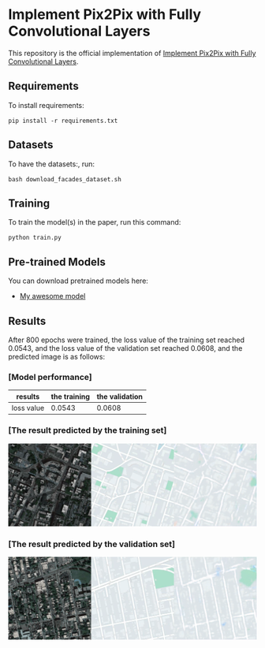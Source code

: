 # Implement Pix2Pix with Fully Convolutional Layers

This repository is the official implementation of [Implement Pix2Pix with Fully Convolutional Layers](https://arxiv.org/abs/1411.4038). 

## Requirements

To install requirements:

```setup
pip install -r requirements.txt
```

## Datasets

To have the datasets:, run:

```data
bash download_facades_dataset.sh 
```

## Training

To train the model(s) in the paper, run this command:

```train
python train.py 
```

## Pre-trained Models

You can download pretrained models here:

- [My awesome model](https://drive.google.com/mymodel.pth) 

## Results

After 800 epochs were trained, the loss value of the training set reached 0.0543, and the loss value of the validation set reached 0.0608, and the predicted image is as follows:

### [Model performance]

| results    |  the training | the validation |
| ------------------ |---------------- | -------------- |
| loss value   |     0.0543         |      0.0608       |

### [The result predicted by the training set]
<img src="results/train_results.png" alt="train_results" width="800">

### [The result predicted by the validation set]
<img src="results/val_results.png" alt="val_results" width="800">
